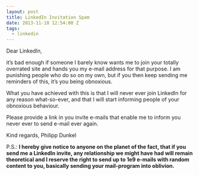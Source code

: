 ```yaml
---
layout: post
title: LinkedIn Invitation Spam
date: 2013-11-18 12:54:00 Z
tags:
  - linkedin
---
```

Dear LinkedIn,

it’s bad enough if someone I barely know wants me to join your totally overrated site and hands you my e-mail address for that purpose. I am punishing people who do so on my own, but if you then keep sending me reminders of this, it’s you being obnoxious.

What you have achieved with this is that I will never ever join LinkedIn for any reason what-so-ever, and that I will start informing people of your obnoxious behaviour.

Please provide a link in you invite e-mails that enable me to inform you never ever to send e-mail ever again.

Kind regards, Philipp Dunkel

P.S.: **I hereby give notice to anyone on the planet of the fact, that if you send me a LinkedIn invite, any relationship we might have had will remain theoretical and I reserve the right to send up to 1e9 e-mails with random content to you, basically sending your mail-program into oblivion.**
